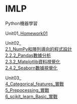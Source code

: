 # IMLP

Python機器學習

Unit01_[Homework01](https://github.com/pcpo8992/IMLP350/blob/main/Unit01/Unit01_Crash%20Course%20on%20Python.ipynb)


Unit02_<br>
[2.1_NumPy和陣列導向的程式設計](https://github.com/pcpo8992/IMLP350/blob/main/Unit02/2.1_NumPy%E5%92%8C%E9%99%A3%E5%88%97%E5%B0%8E%E5%90%91%E7%9A%84%E7%A8%8B%E5%BC%8F%E8%A8%AD%E8%A8%88.ipynb)<br>
[2.2.2_Pandas數據分析](https://github.com/pcpo8992/IMLP350/blob/main/Unit02/2.2.2_Pandas%E6%95%B8%E6%93%9A%E5%88%86%E6%9E%90.ipynb)<br>
[2.3.2_Matplotlib資料視覺化](https://github.com/pcpo8992/IMLP350/blob/main/Unit02/2.3.2_Matplotlib%E8%B3%87%E6%96%99%E8%A6%96%E8%A6%BA%E5%8C%96.ipynb)<br>
[2.4.2_Seaborn數據視覺化](https://github.com/pcpo8992/IMLP350/blob/main/Unit02/2.4.2_Seaborn%E6%95%B8%E6%93%9A%E8%A6%96%E8%A6%BA%E5%8C%96.ipynb)<br>


Unit03_<br>
[4_Categorical_features_實戰](https://github.com/pcpo8992/IMLP350/blob/main/Unit03/4_Categorical_features_%E5%AF%A6%E6%88%B0.ipynb)<br>
[5_Prepocessing_實戰](https://github.com/pcpo8992/IMLP350/blob/main/Unit03/5_Prepocessing_%E5%AF%A6%E6%88%B0.ipynb)<br>
[6_scikit_learn_Basic_實戰](https://github.com/pcpo8992/IMLP350/blob/main/Unit03/6_scikit_learn_Basic_%E5%AF%A6%E6%88%B0.ipynb)<br>
